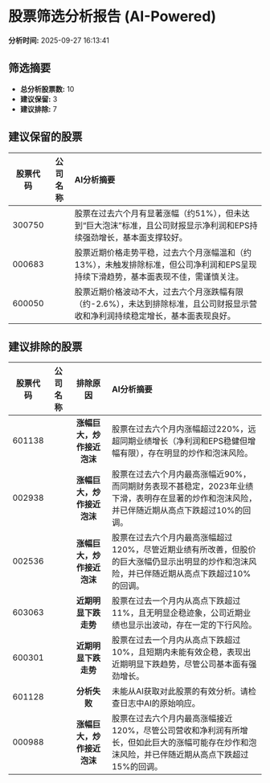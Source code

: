 # 股票筛选分析报告 (AI-Powered)

**分析时间:** 2025-09-27 16:13:41

## 筛选摘要

- **总分析股票数:** 10
- **建议保留:** 3
- **建议排除:** 7

## 建议保留的股票

| 股票代码 | 公司名称 | AI分析摘要 |
|:---:|:---:|:---|
| 300750 |  | 股票在过去六个月有显著涨幅（约51%），但未达到“巨大泡沫”标准，且公司财报显示净利润和EPS持续强劲增长，基本面支撑较好。 |
| 000683 |  | 股票近期价格走势平稳，过去六个月涨幅温和（约13%），未触发排除标准，但公司净利润和EPS呈现持续下滑趋势，基本面表现不佳，需谨慎关注。 |
| 600050 |  | 股票近期价格波动不大，过去六个月涨跌幅有限（约-2.6%），未达到排除标准，且公司财报显示营收和净利润持续稳定增长，基本面表现良好。 |

## 建议排除的股票

| 股票代码 | 公司名称 | 排除原因 | AI分析摘要 |
|:---:|:---:|:---:|:---|
| 601138 |  | **涨幅巨大，炒作接近泡沫** | 股票在过去六个月内涨幅超过220%，远超同期业绩增长（净利润和EPS稳健但增幅有限），存在明显的炒作和泡沫风险。 |
| 002938 |  | **涨幅巨大，炒作接近泡沫** | 股票在过去六个月内最高涨幅近90%，而同期财务表现不甚稳定，2023年业绩下滑，表明存在显著的炒作和泡沫风险，并已伴随近期从高点下跌超过10%的回调。 |
| 002536 |  | **涨幅巨大，炒作接近泡沫** | 股票在过去六个月内最高涨幅超过120%，尽管近期业绩有所改善，但股价的巨大涨幅仍显示出明显的炒作和泡沫风险，并已伴随近期从高点下跌超过10%的回调。 |
| 603063 |  | **近期明显下跌走势** | 股票在过去一个月内从高点下跌超过11%，且无明显企稳迹象，公司近期业绩也显示出波动，存在一定的下行风险。 |
| 600301 |  | **近期明显下跌走势** | 股票在过去一个月内从高点下跌超过10%，且短期内未能有效企稳，表现出近期明显下跌趋势，尽管公司基本面有强劲增长。 |
| 601128 |  | **分析失败** | 未能从AI获取对此股票的有效分析。请检查日志中AI的原始响应。 |
| 000988 |  | **涨幅巨大，炒作接近泡沫** | 股票在过去六个月内最高涨幅接近120%，尽管公司营收和净利润有所增长，但如此巨大的涨幅可能存在炒作和泡沫风险，并已伴随近期从高点下跌超过15%的回调。 |
